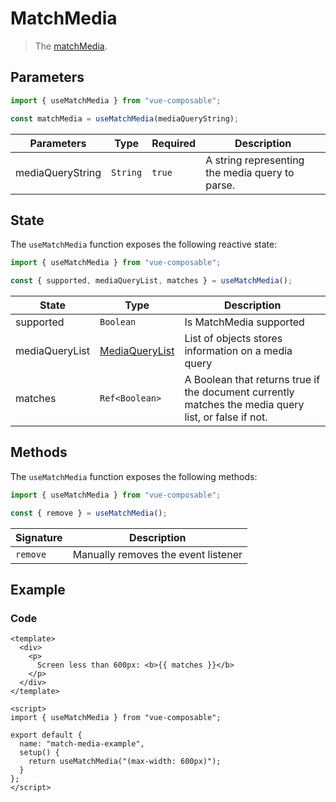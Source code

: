 # MatchMedia

> The [matchMedia](https://developer.mozilla.org/en-US/docs/Web/API/Window/matchMedia).

## Parameters

```js
import { useMatchMedia } from "vue-composable";

const matchMedia = useMatchMedia(mediaQueryString);
```

| Parameters       | Type     | Required | Description                                     |
| ---------------- | -------- | -------- | ----------------------------------------------- |
| mediaQueryString | `String` | `true`   | A string representing the media query to parse. |

## State

The `useMatchMedia` function exposes the following reactive state:

```js
import { useMatchMedia } from "vue-composable";

const { supported, mediaQueryList, matches } = useMatchMedia();
```

| State          | Type                                                                              | Description                                                                                          |
| -------------- | --------------------------------------------------------------------------------- | ---------------------------------------------------------------------------------------------------- |
| supported      | `Boolean`                                                                         | Is MatchMedia supported                                                                              |
| mediaQueryList | [MediaQueryList](https://developer.mozilla.org/en-US/docs/Web/API/MediaQueryList) | List of objects stores information on a media query                                                  |
| matches        | `Ref<Boolean>`                                                                    | A Boolean that returns true if the document currently matches the media query list, or false if not. |

## Methods

The `useMatchMedia` function exposes the following methods:

```js
import { useMatchMedia } from "vue-composable";

const { remove } = useMatchMedia();
```

| Signature | Description                         |
| --------- | ----------------------------------- |
| `remove`  | Manually removes the event listener |

## Example

<match-media-example/>

### Code

```vue
<template>
  <div>
    <p>
      Screen less than 600px: <b>{{ matches }}</b>
    </p>
  </div>
</template>

<script>
import { useMatchMedia } from "vue-composable";

export default {
  name: "match-media-example",
  setup() {
    return useMatchMedia("(max-width: 600px)");
  }
};
</script>
```
